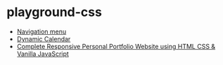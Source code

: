 # playground-css

* [Navigation menu](https://www.youtube.com/watch?v=pubrK_AmqRg)
* [Dynamic Calendar](https://www.youtube.com/watch?v=0LnecKau04Y&t=144)
* [Complete Responsive Personal Portfolio Website using HTML CSS & Vanilla JavaScript](https://www.youtube.com/watch?v=FJjLXEDWKMg)
